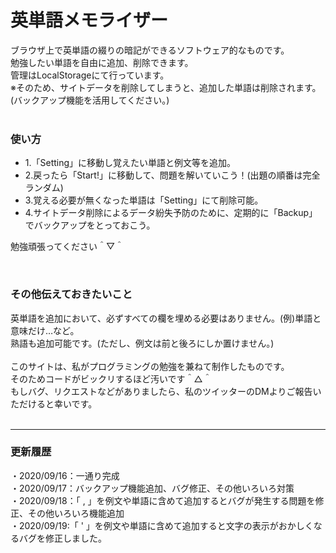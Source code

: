 # 英単語メモライザー

ブラウザ上で英単語の綴りの暗記ができるソフトウェア的なものです。<br>
勉強したい単語を自由に追加、削除できます。<br>
管理はLocalStorageにて行っています。<br>
※そのため、サイトデータを削除してしまうと、追加した単語は削除されます。(バックアップ機能を活用してください。)
<br>
<br>

<h3>使い方</h3>
<ul>
<li>1.「Setting」に移動し覚えたい単語と例文等を追加。 </li>
<li>2.戻ったら「Start!」に移動して、問題を解いていこう！(出題の順番は完全ランダム)</li>
<li>3.覚える必要が無くなった単語は「Setting」にて削除可能。</li>
<li>4.サイトデータ削除によるデータ紛失予防のために、定期的に「Backup」でバックアップをとっておこう。</li>
</ul>
<p>勉強頑張ってください＾▽＾</p>
<br>

<h3>その他伝えておきたいこと</h3>
英単語を追加において、必ずすべての欄を埋める必要はありません。(例)単語と意味だけ…など。<br>
熟語も追加可能です。(ただし、例文は前と後ろにしか置けません。)<br>
<br>
このサイトは、私がプログラミングの勉強を兼ねて制作したものです。<br>
そのためコードがビックリするほど汚いです＾△＾<br>
もしバグ、リクエストなどがありましたら、私のツイッターのDMよりご報告いただけると幸いです。<br><br>
<hr>
<h3>更新履歴</h3>
・2020/09/16：一通り完成<br>
・2020/09/17：バックアップ機能追加、バグ修正、その他いろいろ対策<br>
・2020/09/18：「 , 」を例文や単語に含めて追加するとバグが発生する問題を修正、その他いろいろ機能追加<br>
・2020/09/19:「 ' 」を例文や単語に含めて追加すると文字の表示がおかしくなるバグを修正しました。
